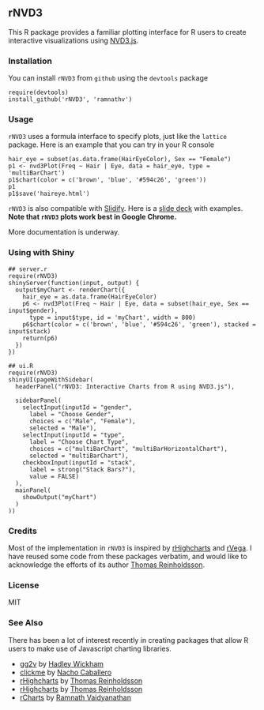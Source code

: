 ## rNVD3

This R package provides a familiar plotting interface for R users to create interactive visualizations using [NVD3.js](http://www.nvd3.org).

### Installation

You can install `rNVD3` from `github` using the `devtools` package

```{r eval = F}
require(devtools)
install_github('rNVD3', 'ramnathv')
```

### Usage

`rNVD3` uses a formula interface to specify plots, just like the `lattice` package. Here is an example that you can try in your R console

```{r eval = F}
hair_eye = subset(as.data.frame(HairEyeColor), Sex == "Female")
p1 <- nvd3Plot(Freq ~ Hair | Eye, data = hair_eye, type = 'multiBarChart')
p1$chart(color = c('brown', 'blue', '#594c26', 'green'))
p1
p1$save('haireye.html')
```

`rNVD3` is also compatible with [Slidify](http://slidify.org). Here is a [slide deck](http://ramnathv.github.io/slidifyExamples/examples/rNVD3) with examples. **Note that `rNVD3` plots work best in Google Chrome.**

More documentation is underway.

### Using with Shiny

```
## server.r
require(rNVD3)
shinyServer(function(input, output) {
  output$myChart <- renderChart({
    hair_eye = as.data.frame(HairEyeColor)
    p6 <- nvd3Plot(Freq ~ Hair | Eye, data = subset(hair_eye, Sex == input$gender), 
      type = input$type, id = 'myChart', width = 800)
    p6$chart(color = c('brown', 'blue', '#594c26', 'green'), stacked = input$stack)
    return(p6)
  })
})

## ui.R
require(rNVD3)
shinyUI(pageWithSidebar(
  headerPanel("rNVD3: Interactive Charts from R using NVD3.js"),
  
  sidebarPanel(
    selectInput(inputId = "gender",
      label = "Choose Gender",
      choices = c("Male", "Female"),
      selected = "Male"),
    selectInput(inputId = "type",
      label = "Choose Chart Type",
      choices = c("multiBarChart", "multiBarHorizontalChart"),
      selected = "multiBarChart"),
    checkboxInput(inputId = "stack",
      label = strong("Stack Bars?"),
      value = FALSE)
  ),
  mainPanel(
    showOutput("myChart")
  )
))
```

### Credits

Most of the implementation in `rNVD3` is inspired by [rHighcharts](https://github.com/metagraf/rHighcharts) and [rVega](https://github.com/metagraf/rVega). I have reused some code from these packages verbatim, and would like to acknowledge the efforts of its author [Thomas Reinholdsson](https://github.com/reinholdsson).

### License

MIT

### See Also

There has been a lot of interest recently in creating packages that allow R users to make use of Javascript charting libraries. 

- [gg2v](https://github.com/hadley/gg2v) by [Hadley Wickham](https://github.com/hadley)
- [clickme](https://github.com/nachocab/clickme) by [Nacho Caballero](https://github.com/nachocab)
- [rHighcharts](https://github.com/metagraf/rHighcharts) by [Thomas Reinholdsson](https://github.com/reinholdsson)
- [rHighcharts](https://github.com/metagraf/rVega) by [Thomas Reinholdsson](https://github.com/reinholdsson)
- [rCharts](https://github.com/ramnathv/rCharts) by [Ramnath Vaidyanathan](https://github.com/ramnathv)

